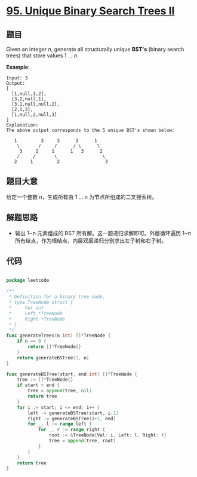 # [95. Unique Binary Search Trees II](https://leetcode.com/problems/unique-binary-search-trees-ii/)


## 题目

Given an integer *n*, generate all structurally unique **BST's** (binary search trees) that store values 1 ... *n*.

**Example**:

    Input: 3
    Output:
    [
      [1,null,3,2],
      [3,2,null,1],
      [3,1,null,null,2],
      [2,1,3],
      [1,null,2,null,3]
    ]
    Explanation:
    The above output corresponds to the 5 unique BST's shown below:
    
       1         3     3      2      1
        \       /     /      / \      \
         3     2     1      1   3      2
        /     /       \                 \
       2     1         2                 3


## 题目大意

给定一个整数 n，生成所有由 1 ... n 为节点所组成的二叉搜索树。

## 解题思路

- 输出 1~n 元素组成的 BST 所有解。这一题递归求解即可。外层循环遍历 1~n 所有结点，作为根结点，内层双层递归分别求出左子树和右子树。


## 代码

```go

package leetcode

/**
 * Definition for a binary tree node.
 * type TreeNode struct {
 *     Val int
 *     Left *TreeNode
 *     Right *TreeNode
 * }
 */
func generateTrees(n int) []*TreeNode {
	if n == 0 {
		return []*TreeNode{}
	}
	return generateBSTree(1, n)
}

func generateBSTree(start, end int) []*TreeNode {
	tree := []*TreeNode{}
	if start > end {
		tree = append(tree, nil)
		return tree
	}
	for i := start; i <= end; i++ {
		left := generateBSTree(start, i-1)
		right := generateBSTree(i+1, end)
		for _, l := range left {
			for _, r := range right {
				root := &TreeNode{Val: i, Left: l, Right: r}
				tree = append(tree, root)
			}
		}
	}
	return tree
}

```